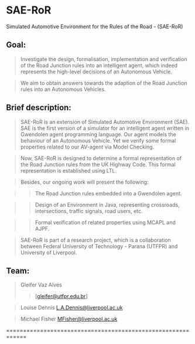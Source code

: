 # SAE-RoR
Simulated Automotive Environment for the Rules of the Road - (SAE-RoR)

## Goal:

> Investigate the design, formalisation, implementation and verification of the Road Junction rules into an intelligent agent, which indeed represents the high-level decisions of an Autonomous Vehicle.

> We aim to obtain answers towards the adaption of the Road Junction rules into an Autonomous Vehicles.

## Brief description:

> SAE-RoR is an extension of Simulated Automotive Environment (SAE). SAE is the first version of a simulator for an intelligent agent written in Gwendolen agent programming language. Our agent models the behaviour of an Autonomous Vehicle. Yet we verify some formal properties related to our AV-agent via Model Checking.

> Now, SAE-RoR is designed to determine a formal representation of the Road Junction rules from the UK Highway Code. This formal representation is established using LTL.

> Besides, our ongoing work will present the following:

>> The Road Junction rules embedded into a Gwendolen agent.

>> Design of an Environment in Java, representing crossroads, intersections, traffic signals, road users, etc.

>> Formal verification of related properties using MCAPL and AJPF.


> SAE-RoR is part of a research project, which is a collaboration between Federal University of Technology - Parana (UTFPR) and University of Liverpool.

## Team:

> Gleifer Vaz Alves 
>> [gleifer@utfpr.edu.br]

> Louise Dennis L.A.Dennis@liverpool.ac.uk

> Michael Fisher MFisher@liverpool.ac.uk

============================================================
